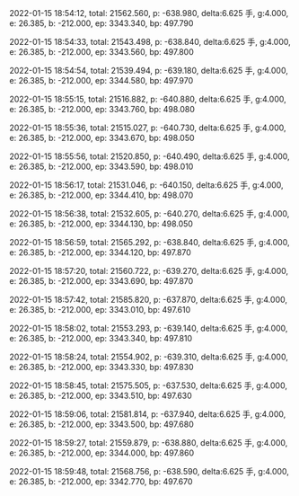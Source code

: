 2022-01-15 18:54:12, total: 21562.560, p: -638.980, delta:6.625 手, g:4.000, e: 26.385, b: -212.000, ep: 3343.340, bp: 497.790

2022-01-15 18:54:33, total: 21543.498, p: -638.840, delta:6.625 手, g:4.000, e: 26.385, b: -212.000, ep: 3343.560, bp: 497.800

2022-01-15 18:54:54, total: 21539.494, p: -639.180, delta:6.625 手, g:4.000, e: 26.385, b: -212.000, ep: 3344.580, bp: 497.970

2022-01-15 18:55:15, total: 21516.882, p: -640.880, delta:6.625 手, g:4.000, e: 26.385, b: -212.000, ep: 3343.760, bp: 498.080

2022-01-15 18:55:36, total: 21515.027, p: -640.730, delta:6.625 手, g:4.000, e: 26.385, b: -212.000, ep: 3343.670, bp: 498.050

2022-01-15 18:55:56, total: 21520.850, p: -640.490, delta:6.625 手, g:4.000, e: 26.385, b: -212.000, ep: 3343.590, bp: 498.010

2022-01-15 18:56:17, total: 21531.046, p: -640.150, delta:6.625 手, g:4.000, e: 26.385, b: -212.000, ep: 3344.410, bp: 498.070

2022-01-15 18:56:38, total: 21532.605, p: -640.270, delta:6.625 手, g:4.000, e: 26.385, b: -212.000, ep: 3344.130, bp: 498.050

2022-01-15 18:56:59, total: 21565.292, p: -638.840, delta:6.625 手, g:4.000, e: 26.385, b: -212.000, ep: 3344.120, bp: 497.870

2022-01-15 18:57:20, total: 21560.722, p: -639.270, delta:6.625 手, g:4.000, e: 26.385, b: -212.000, ep: 3343.690, bp: 497.870

2022-01-15 18:57:42, total: 21585.820, p: -637.870, delta:6.625 手, g:4.000, e: 26.385, b: -212.000, ep: 3343.010, bp: 497.610

2022-01-15 18:58:02, total: 21553.293, p: -639.140, delta:6.625 手, g:4.000, e: 26.385, b: -212.000, ep: 3343.340, bp: 497.810

2022-01-15 18:58:24, total: 21554.902, p: -639.310, delta:6.625 手, g:4.000, e: 26.385, b: -212.000, ep: 3343.330, bp: 497.830

2022-01-15 18:58:45, total: 21575.505, p: -637.530, delta:6.625 手, g:4.000, e: 26.385, b: -212.000, ep: 3343.510, bp: 497.630

2022-01-15 18:59:06, total: 21581.814, p: -637.940, delta:6.625 手, g:4.000, e: 26.385, b: -212.000, ep: 3343.500, bp: 497.680

2022-01-15 18:59:27, total: 21559.879, p: -638.880, delta:6.625 手, g:4.000, e: 26.385, b: -212.000, ep: 3344.000, bp: 497.860

2022-01-15 18:59:48, total: 21568.756, p: -638.590, delta:6.625 手, g:4.000, e: 26.385, b: -212.000, ep: 3342.770, bp: 497.670